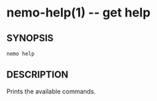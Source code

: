 nemo-help(1) -- get help
========================

## SYNOPSIS

    nemo help


## DESCRIPTION

Prints the available commands.
